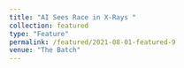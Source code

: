 ```yaml
---
title: "AI Sees Race in X-Rays "
collection: featured
type: "Feature"
permalink: /featured/2021-08-01-featured-9
venue: "The Batch"
---
```


